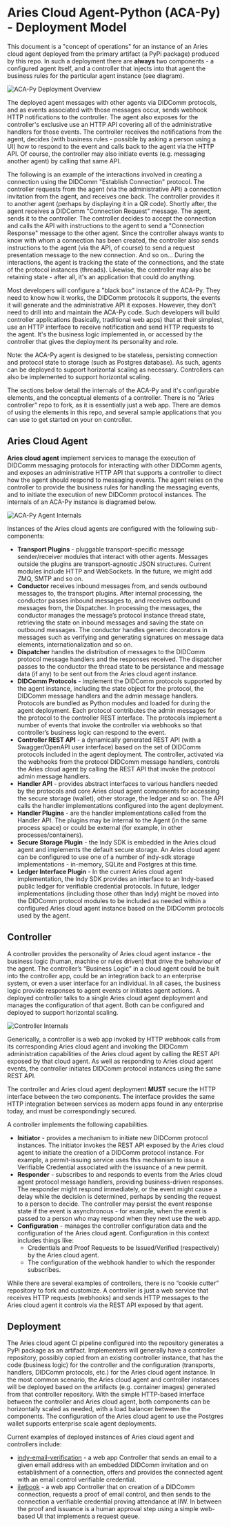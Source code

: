<!----- Conversion time: 2.418 seconds.
* Source doc: https://docs.google.com/a/cloudcompass.ca/open?id=1efPSAyhvOoJfaj3hS9iqsJbma3-4oc7l07uRPV1Gd9c

----->

# Aries Cloud Agent-Python (ACA-Py) - Deployment Model

This document is a "concept of operations" for an instance of an Aries cloud agent deployed from the primary artifact (a PyPi package) produced by this repo. In such a deployment there are **always** two components - a configured agent itself, and a controller that injects into that agent the business rules for the particular agent instance (see diagram).

![ACA-Py Deployment Overview](./assets/deploymentModel-full.png "ACA-Py Deployment Overview")

The deployed agent messages with other agents via DIDComm protocols, and as events associated with those messages occur, sends webhook HTTP notifications to the controller. The agent also exposes for the controller's exclusive use an HTTP API covering all of the administrative handlers for those events. The controller receives the notifications from the agent, decides (with business rules - possible by asking a person using a UI) how to respond to the event and calls back to the agent via the HTTP API. Of course, the controller may also initiate events (e.g. messaging another agent) by calling that same API.

The following is an example of the interactions involved in creating a connection using the DIDComm "Establish Connection" protocol. The controller requests from the agent (via the administrative API) a connection invitation from the agent, and receives one back. The controller provides it to another agent (perhaps by displaying it in a QR code). Shortly after, the agent receives a DIDComm "Connection Request" message. The agent, sends it to the controller. The controller decides to accept the connection and calls the API with instructions to the agent to send a "Connection Response" message to the other agent. Since the controller always wants to know with whom a connection has been created, the controller also sends instructions to the agent (via the API, of course) to send a request presentation message to the new connection. And so on... During the interactions, the agent is tracking the state of the connections, and the state of the protocol instances (threads). Likewise, the controller may also be retaining state - after all, it's an application that could do anything.

Most developers will configure a "black box" instance of the ACA-Py. They need to know how it works, the DIDComm protocols it supports, the events it will generate and the administrative API it exposes. However, they don't need to drill into and maintain the ACA-Py code. Such developers will build controller applications (basically, traditional web apps) that at their simplest, use an HTTP interface to receive notification and send HTTP requests to the agent. It's the business logic implemented in, or accessed by the controller that gives the deployment its personality and role.

Note: the ACA-Py agent is designed to be stateless, persisting connection and protocol state to storage (such as Postgres database). As such, agents can be deployed to support horizontal scaling as necessary. Controllers can also be implemented to support horizontal scaling.

The sections below detail the internals of the ACA-Py and it's configurable elements, and the conceptual elements of a controller. There is no "Aries controller" repo to fork, as it is essentially just a web app. There are demos of using the elements in this repo, and several sample applications that you can use to get started on your on controller.

## Aries Cloud Agent

**Aries cloud agent** implement services to manage the execution of DIDComm messaging protocols for interacting with other DIDComm agents, and exposes an administrative HTTP API that supports a controller to direct how the agent should respond to messaging events. The agent relies on the controller to provide the business rules for handling the messaging events, and to initiate the execution of new DIDComm protocol instances. The internals of an ACA-Py instance is diagramed below.

![ACA-Py Agent Internals](./assets/deploymentModel-agent.png "ACA-Py Agent Internals")

Instances of the Aries cloud agents are configured with the following sub-components:

- **Transport Plugins** - pluggable transport-specific message sender/receiver modules that interact with other agents. Messages outside the plugins are transport-agnostic JSON structures. Current modules include HTTP and WebSockets. In the future, we might add ZMQ, SMTP and so on.
- **Conductor** receives inbound messages from, and sends outbound messages to, the transport plugins. After internal processing, the conductor passes inbound messages to, and receives outbound messages from, the Dispatcher. In processing the messages, the conductor manages the message’s protocol instance thread state, retrieving the state on inbound messages and saving the state on outbound messages. The conductor handles generic decorators in messages such as verifying and generating signatures on message data elements, internationalization and so on.
- **Dispatcher** handles the distribution of messages to the DIDComm protocol message handlers and the responses received. The dispatcher passes to the conductor the thread state to be persistance and message data (if any) to be sent out from the Aries cloud agent instance.
- **DIDComm Protocols** - implement the DIDComm protocols supported by the agent instance, including the state object for the protocol, the DIDComm message handlers and the admin message handlers. Protocols are bundled as Python modules and loaded for during the agent deployment. Each protocol contributes the admin messages for the protocol to the controller REST interface. The protocols implement a number of events that invoke the controller via webhooks so that controller’s business logic can respond to the event.
- **Controller REST API** - a dynamically generated REST API (with a Swagger/OpenAPI user interface) based on the set of DIDComm protocols included in the agent deployment. The controller, activated via the webhooks from the protocol DIDComm message handlers, controls the Aries cloud agent by calling the REST API that invoke the protocol admin message handlers.
- **Handler API** - provides abstract interfaces to various handlers needed by the protocols and core Aries cloud agent components for accessing the secure storage (wallet), other storage, the ledger and so on. The API calls the handler implementations configured into the agent deployment.
- **Handler Plugins** - are the handler implementations called from the Handler API. The plugins may be internal to the Agent (in the same process space) or could be external (for example, in other processes/containers).
- **Secure Storage Plugin** - the Indy SDK is embedded in the Aries cloud agent and implements the default secure storage. An Aries cloud agent can be configured to use one of a number of indy-sdk storage implementations - in-memory, SQLite and Postgres at this time.
- **Ledger Interface Plugin** - In the current Aries cloud agent implementation, the Indy SDK provides an interface to an Indy-based public ledger for verifiable credential protocols. In future, ledger implementations (including those other than Indy) might be moved into the DIDComm protocol modules to be included as needed within a configured Aries cloud agent instance based on the DIDComm protocols used by the agent.

## Controller

A controller provides the personality of Aries cloud agent instance - the business logic (human, machine or rules driven) that drive the behaviour of the agent. The controller’s “Business Logic” in a cloud agent could be built into the controller app, could be an integration back to an enterprise system, or even a user interface for an individual. In all cases, the business logic provide responses to agent events or initiates agent actions. A deployed controller talks to a single Aries cloud agent deployment and manages the configuration of that agent. Both can be configured and deployed to support horizontal scaling.

![Controller Internals](./assets/deploymentModel-controller.png "Controller Internals")

Generically, a controller is a web app invoked by HTTP webhook calls from its corresponding Aries cloud agent and invoking the DIDComm administration capabilities of the Aries cloud agent by calling the REST API exposed by that cloud agent. As well as responding to Aries cloud agent events, the controller initiates DIDComm protocol instances using the same REST API.

The controller and Aries cloud agent deployment **MUST** secure the HTTP interface between the two components. The interface provides the same HTTP integration between services as modern apps found in any enterprise today, and must be correspondingly secured.

A controller implements the following capabilities.

* **Initiator** - provides a mechanism to initiate new DIDComm protocol instances. The initiator invokes the REST API exposed by the Aries cloud agent to initiate the creation of a DIDComm protocol instance. For example, a permit-issuing service uses this mechanism to issue a Verifiable Credential associated with the issuance of a new permit.
* **Responder** - subscribes to and responds to events from the Aries cloud agent protocol message handlers, providing business-driven responses. The responder might respond immediately, or the event might cause a delay while the decision is determined, perhaps by sending the request to a person to decide. The controller may persist the event response state if the event is asynchronous - for example, when the event is passed to a person who may respond when they next use the web app.
* **Configuration** - manages the controller configuration data and the configuration of the Aries cloud agent.  Configuration in this context includes things like:
  * Credentials and Proof Requests to be Issued/Verified (respectively) by the Aries cloud agent.
  * The configuration of the webhook handler to which the responder subscribes.

While there are several examples of controllers, there is no “cookie cutter” repository to fork and customize. A controller is just a web service that receives HTTP requests (webhooks) and sends HTTP messages to the Aries cloud agent it controls via the REST API exposed by that agent.

## Deployment

The Aries cloud agent CI pipeline configured into the repository generates a PyPi package as an artifact. Implementers will generally have a controller repository, possibly copied from an existing controller instance, that has the code (business logic) for the controller and the configuration (transports, handlers, DIDComm protocols, etc.) for the Aries cloud agent instance. In the most common scenario, the Aries cloud agent and controller instances will be deployed based on the artifacts (e.g. container images) generated from that controller repository. With the simple HTTP-based interface between the controller and Aries cloud agent, both components can be horizontally scaled as needed, with a load balancer between the components. The configuration of the Aries cloud agent to use the Postgres wallet supports enterprise scale agent deployments.

Current examples of deployed instances of Aries cloud agent and controllers include:

* [indy-email-verification](https://github.com/bcgov/indy-email-verification) - a web app Controller that sends an email to a given email address with an embedded DIDComm invitation and on establishment of a connection, offers and provides the connected agent with an email control verifiable credential.
* [iiwbook](https://github.com/bcgov/iiwbook) - a web app Controller that on creation of a DIDComm connection, requests a proof of email control, and then sends to the connection a verifiable credential proving attendance at IIW. In between the proof and issuance is a human approval step using a simple web-based UI that implements a request queue.